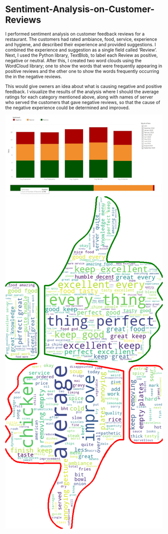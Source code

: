 # Sentiment-Analysis-on-Customer-Reviews
I performed sentiment analysis on customer feedback reviews for a restaurant. The customers had rated ambiance, food, service, experience and hygiene, and described their experience and provided suggestions. I combined the experience and suggestion as a single field called ‘Review’. Next, I used the Python library, TextBlob, to label each Review as positive, negative or neutral. After this, I created two word clouds using the WordCloud library; one to show the words that were frequently appearing in positive reviews and the other one to show the words frequently occurring the in the negative reviews. 

This would give owners an idea about what is causing negative and positive feedback. I visualize the results of the analysis where I should the average ratings for each category mentioned above, along with names of server who served the customers that gave negative reviews, so that the cause of the negative experience could be determined and improved.

<img src = "https://github.com/talatz96/Sentiment-Analysis-on-Customer-Reviews/blob/master/Sentiment%20Analysis.JPG">
<img src = "https://github.com/talatz96/Sentiment-Analysis-on-Customer-Reviews/blob/master/LC_posfeedback.png">
<img src = "https://github.com/talatz96/Sentiment-Analysis-on-Customer-Reviews/blob/master/LC_negfeedback.png">
